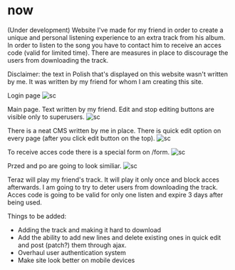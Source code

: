 # now
(Under development) Website I've made for my friend in order to create a unique and personal listening experience to an extra track from his album. In order to listen to the song you have to contact him to receive an acces code (valid for limited time). There are measures in place to discourage the users from downloading the track.

Disclaimer: the text in Polish that's displayed on this website wasn't written by me. It was written by my friend for whom I am creating this site.

Login page
![sc](https://i.imgur.com/Z8udVrO.png)

Main page. Text written by my friend. Edit and stop editing buttons are visible only to superusers.
![sc](https://i.imgur.com/o4UDlyj.png)

There is a neat CMS written by me in place. There is quick edit option on every page (after you click edit button on the top).
![sc](https://i.imgur.com/u6h3IOR.png)

To receive acces code there is a special form on /form.
![sc](https://i.imgur.com/pRadSUe.png)

Przed and po are going to look similiar.
![sc](https://i.imgur.com/dRK5tft.png)

Teraz will play my friend's track. It will play it only once and block acces afterwards. I am going to try to deter users from downloading the track.
Acces code is going to be valid for only one listen and expire 3 days after being used.

Things to be added:
 - Adding the track and making it hard to download
 - Add the ability to add new lines and delete existing ones in quick edit and post (patch?) them through ajax.
 - Overhaul user authentication system
 - Make site look better on mobile devices
